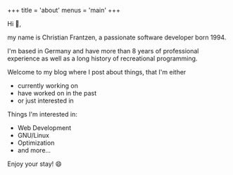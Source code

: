 +++
title = 'about'
menus = 'main'
+++

Hi :wave:,

my name is Christian Frantzen, a passionate software developer born 1994.

I'm based in Germany and have more than 8 years of professional experience as well as a long history of recreational programming.

Welcome to my blog where I post about things, 
that I'm either
- currently working on
- have worked on in the past
- or just interested in

Things I'm interested in:
* Web Development
* GNU/Linux
* Optimization
* and more...

Enjoy your stay! :smile:
